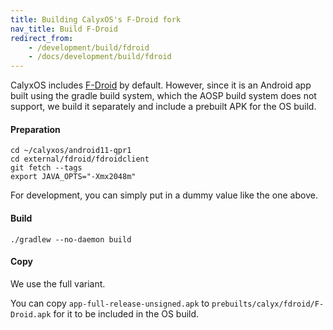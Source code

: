 ```yaml
---
title: Building CalyxOS's F-Droid fork
nav_title: Build F-Droid
redirect_from: 
    - /development/build/fdroid
    - /docs/development/build/fdroid
---
```


CalyxOS includes [F-Droid](https://f-droid.org) by default. However, since it is an Android app built using the gradle build system, which the AOSP build system does not support, we build it separately and include a prebuilt APK for the OS build.

#### Preparation

```shell
cd ~/calyxos/android11-qpr1
cd external/fdroid/fdroidclient
git fetch --tags
export JAVA_OPTS="-Xmx2048m"
```

For development, you can simply put in a dummy value like the one above.

#### Build

```shell
./gradlew --no-daemon build
```

#### Copy

We use the full variant.

You can copy `app-full-release-unsigned.apk` to `prebuilts/calyx/fdroid/F-Droid.apk` for it to be included in the OS build.